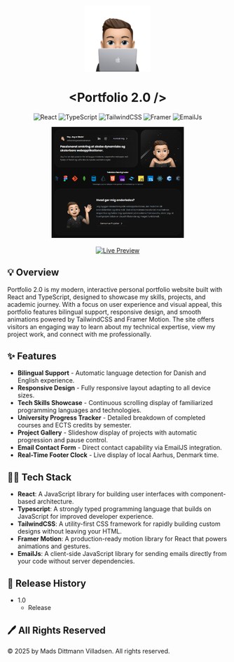 <div align="center">
<a href="https://github.com/Ditz3n/Portfolio-2.0" target="blank">
<img src="src/assets/images/emoji3.png" width="150" alt="Logo" />
</a>

**<h1> &lt;Portfolio 2.0 /&gt; </h1>**

![React](https://img.shields.io/badge/React-61DAFB?style=for-the-badge&logo=react&logoColor=black)
![TypeScript](https://img.shields.io/badge/TypeScript-007ACC?style=for-the-badge&logo=typescript&logoColor=white)
![TailwindCSS](https://img.shields.io/badge/Tailwind_CSS-38B2AC?style=for-the-badge&logo=tailwind-css&logoColor=white)
![Framer](https://img.shields.io/badge/Framer-05F?style=for-the-badge&logo=framer&logoColor=white)
![EmailJs](https://img.shields.io/badge/EmailJs-ff8434?style=for-the-badge&logo=gmail&logoColor=white)

<img src="src/assets/readme/img1.png" width="60%" />

<br />
<br />

<a href="https://ditz3n.github.io" target="_blank">
  <img src="https://img.shields.io/badge/Live%20Preview-Visit%20Website-blue?style=for-the-badge&logo=google-chrome" alt="Live Preview" />
</a>

</div>

## 💡 Overview

Portfolio 2.0 is my modern, interactive personal portfolio website built with React and TypeScript, designed to showcase my skills, projects, and academic journey. With a focus on user experience and visual appeal, this portfolio features bilingual support, responsive design, and smooth animations powered by TailwindCSS and Framer Motion. The site offers visitors an engaging way to learn about my technical expertise, view my project work, and connect with me professionally.

## ✨ Features

- **Bilingual Support** - Automatic language detection for Danish and English experience.
- **Responsive Design** - Fully responsive layout adapting to all device sizes.
- **Tech Skills Showcase** - Continuous scrolling display of familiarized programming languages and technologies.
- **University Progress Tracker** - Detailed breakdown of completed courses and ECTS credits by semester.
- **Project Gallery** - Slideshow display of projects with automatic progression and pause control.
- **Email Contact Form** - Direct contact capability via EmailJS integration.
- **Real-Time Footer Clock** - Live display of local Aarhus, Denmark time.

## 👩‍💻 Tech Stack

- **React**: A JavaScript library for building user interfaces with component-based architecture.
- **Typescript**: A strongly typed programming language that builds on JavaScript for improved developer experience.
- **TailwindCSS**: A utility-first CSS framework for rapidly building custom designs without leaving your HTML.
- **Framer Motion**: A production-ready motion library for React that powers animations and gestures.
- **EmailJs**: A client-side JavaScript library for sending emails directly from your code without server dependencies.

## 📄 Release History

- 1.0
  - Release

## 🖊️ All Rights Reserved

© 2025 by Mads Dittmann Villadsen. All rights reserved.
